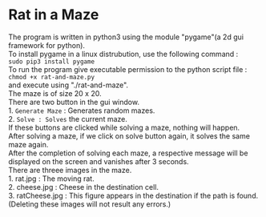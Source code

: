 # Rat in a Maze
The program is written in python3 using the module "pygame"(a 2d gui framework for python).  
To install pygame in a linux distrubution, use the following command :  
		`sudo pip3 install pygame`  
To run the program give executable permission to the python script file :  
		`chmod +x rat-and-maze.py`  
   and execute using "./rat-and-maze".  
The maze is of size 20 x 20.  
There are two button in the gui window.  
    1. `Generate Maze` : Generates random mazes.  
    2. `Solve : Solves` the current maze.  
If these buttons are clicked while solving a maze, nothing will happen.  
After solving a maze, if we click on solve button again, it solves the same maze again.  
After the completion of solving each maze, a respective message will be displayed on the screen and vanishes after 3 seconds.  
There are threee images in the maze.  
    1. rat.jpg : The moving rat.  
    2. cheese.jpg : Cheese in the destination cell.  
    3. ratCheese.jpg : This figure appears in the destination if the path is found.  
    (Deleting these images will not result any errors.)  
